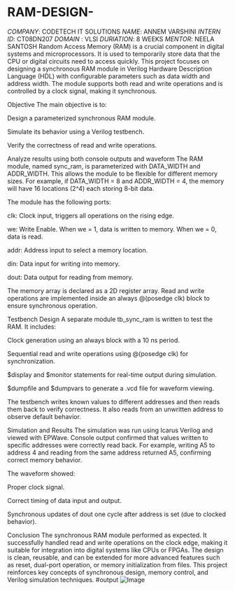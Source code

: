 # RAM-DESIGN-
*COMPANY*: CODETECH IT SOLUTIONS 
*NAME*: ANNEM VARSHINI 
*INTERN ID*: CT08DN207
*DOMAIN* : VLSI
*DURIATION*: 8 WEEKS
*MENTOR*: NEELA SANTOSH
Random Access Memory (RAM) is a crucial component in digital systems and microprocessors. It is used to temporarily store data that the CPU or digital circuits need to access quickly. This project focuses on designing a synchronous RAM module in Verilog Hardware Description Language (HDL) with configurable parameters such as data width and address width. The module supports both read and write operations and is controlled by a clock signal, making it synchronous.

Objective The main objective is to:

Design a parameterized synchronous RAM module.

Simulate its behavior using a Verilog testbench.

Verify the correctness of read and write operations.

Analyze results using both console outputs and waveform
The RAM module, named sync_ram, is parameterized with DATA_WIDTH and ADDR_WIDTH. This allows the module to be flexible for different memory sizes. For example, if DATA_WIDTH = 8 and ADDR_WIDTH = 4, the memory will have 16 locations (2^4) each storing 8-bit data.

The module has the following ports:

clk: Clock input, triggers all operations on the rising edge.

we: Write Enable. When we = 1, data is written to memory. When we = 0, data is read.

addr: Address input to select a memory location.

din: Data input for writing into memory.

dout: Data output for reading from memory.

The memory array is declared as a 2D register array. Read and write operations are implemented inside an always @(posedge clk) block to ensure synchronous operation.

Testbench Design A separate module tb_sync_ram is written to test the RAM. It includes:

Clock generation using an always block with a 10 ns period.

Sequential read and write operations using @(posedge clk) for synchronization.

$display and $monitor statements for real-time output during simulation.

$dumpfile and $dumpvars to generate a .vcd file for waveform viewing.

The testbench writes known values to different addresses and then reads them back to verify correctness. It also reads from an unwritten address to observe default behavior.

Simulation and Results The simulation was run using Icarus Verilog and viewed with EPWave. Console output confirmed that values written to specific addresses were correctly read back. For example, writing A5 to address 4 and reading from the same address returned A5, confirming correct memory behavior.

The waveform showed:

Proper clock signal.

Correct timing of data input and output.

Synchronous updates of dout one cycle after address is set (due to clocked behavior).

Conclusion The synchronous RAM module performed as expected. It successfully handled read and write operations on the clock edge, making it suitable for integration into digital systems like CPUs or FPGAs. The design is clean, reusable, and can be extended for more advanced features such as reset, dual-port operation, or memory initialization from files. This project reinforces key concepts of synchronous design, memory control, and Verilog simulation techniques.
#output
![Image](https://github.com/user-attachments/assets/d30c213e-f1b0-49be-a0f3-7b5e2b04499d)
